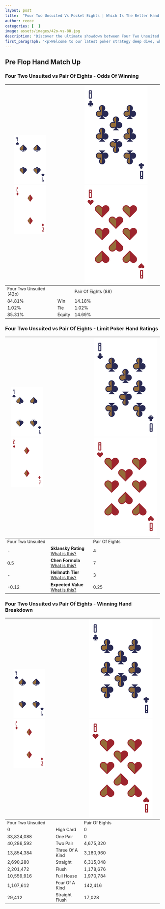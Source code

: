 ```yaml
---
layout: post
title:  "Four Two Unsuited Vs Pocket Eights | Which Is The Better Hand In Poker? A Complete Guide"
author: reece
categories: [  ]
image: assets/images/42o-vs-88.jpg
description: "Discover the ultimate showdown between Four Two Unsuited and Pair Of Eights in poker! Uncover the odds, strategies, and scenarios where one hand triumphs over the other. Get ready to up your poker game with this thrilling analysis."
first_paragraph: "<p>Welcome to our latest poker strategy deep dive, where we're pitting two distinct hands against each other in a high-stakes showdown: Four Two Unsuited vs Pair Of Eights.</p><p>In the dynamic world of poker, every decision counts, and knowing which hand holds the upper hand is key to your success at the table.</p><p>In this article, we'll dissect these two hands, explore the scenarios where one dominates the other, and equip you with the knowledge to make strategic choices that can tip the odds in your favor.</p><p>Get ready to unravel the intriguing dynamics of these poker hands and elevate your game to new heights.</p>"
---
```




[comment]: # (sp0)

## Pre Flop Hand Match Up

<div class="table hand-ratings" markdown="1"> 



### Four Two Unsuited vs Pair Of Eights - Odds Of Winning


    
| ![image info](assets/images/hand1/4.png) ![image info](assets/images/hand1/2o.png) |  | ![image info](assets/images/hand2/8.png) ![image info](assets/images/hand2/8o.png) |
| -------- | -------- | -------- |
| Four Two Unsuited (42o) |  | Pair Of Eights (88) |
| 84.81% | Win | 14.18% |
| 1.02% | Tie | 1.02% |
| 85.31% | Equity | 14.69% |




[comment]: # (sp1)



### Four Two Unsuited vs Pair Of Eights - Limit Poker Hand Ratings


    
| ![image info](assets/images/hand1/4.png) ![image info](assets/images/hand1/2o.png) |  | ![image info](assets/images/hand2/8.png) ![image info](assets/images/hand2/8o.png) |
| -------- | -------- | -------- |
| Four Two Unsuited |  | Pair Of Eights |
| - | **Sklansky Rating** [What is this?](/sklansky-rating-explained) | 4 |
| 0.5 | **Chen Formula** [What is this?](/chen-formula-explained) | 7 |
| - | **Hellmuth Tier** [What is this?](/Hellmuth-tier-explained) | 3 |
| -0.12 | **Expected Value** [What is this?](/expected-value-explained) | 0.25 |




[comment]: # (sp2)



### Four Two Unsuited vs Pair Of Eights - Winning Hand Breakdown


    
| ![image info](assets/images/hand1/4.png) ![image info](assets/images/hand1/2o.png) |  | ![image info](assets/images/hand2/8.png) ![image info](assets/images/hand2/8o.png) |
| -------- | -------- | -------- |
| Four Two Unsuited |  | Pair Of Eights |
| 0 | High Card | 0 |
| 33,824,088 | One Pair | 0 |
| 40,286,592 | Two Pair | 4,675,320 |
| 13,854,384 | Three Of A Kind | 3,180,960 |
| 2,690,280 | Straight | 6,315,048 |
| 2,201,472 | Flush | 1,178,676 |
| 10,559,916 | Full House | 1,970,784 |
| 1,107,612 | Four Of A Kind | 142,416 |
| 29,412 | Straight Flush | 17,028 |




[comment]: # (sp3)



</div>

[comment]: # (sp4)



[comment]: # (sp5)

